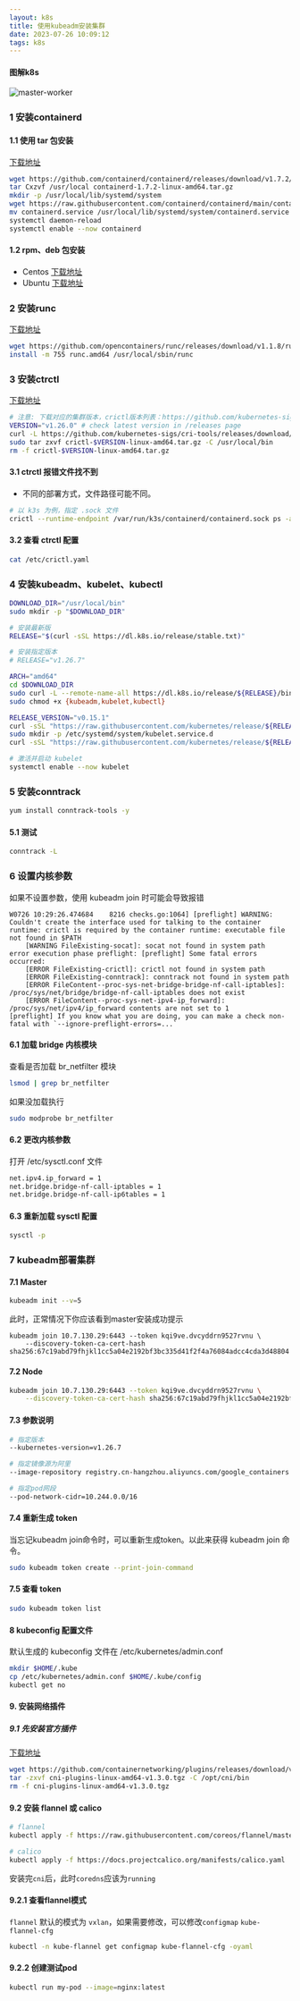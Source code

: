 ```yaml
---
layout: k8s
title: 使用kubeadm安装集群
date: 2023-07-26 10:09:12
tags: k8s
---
```


#### 图解k8s
![master-worker](master-worker.png)
### 1 安装containerd
#### 1.1 使用 tar 包安装
[下载地址](https://github.com/containerd/containerd/releases)

```sh
wget https://github.com/containerd/containerd/releases/download/v1.7.2/containerd-1.7.2-linux-amd64.tar.gz
tar Cxzvf /usr/local containerd-1.7.2-linux-amd64.tar.gz
mkdir -p /usr/local/lib/systemd/system
wget https://raw.githubusercontent.com/containerd/containerd/main/containerd.service
mv containerd.service /usr/local/lib/systemd/system/containerd.service
systemctl daemon-reload
systemctl enable --now containerd
```

#### 1.2 rpm、deb 包安装
- Centos [下载地址](https://download.docker.com/linux/centos/7/x86_64/stable/Packages/)
- Ubuntu [下载地址](https://download.docker.com/linux/ubuntu/dists/bionic/pool/stable/amd64)

### 2 安装runc

[下载地址](https://github.com/opencontainers/runc/releases)

```sh
wget https://github.com/opencontainers/runc/releases/download/v1.1.8/runc.amd64
install -m 755 runc.amd64 /usr/local/sbin/runc
```

### 3 安装ctrctl

[下载地址](https://github.com/kubernetes-sigs/cri-tools/releases)

```sh
# 注意: 下载对应的集群版本，crictl版本列表：https://github.com/kubernetes-sigs/cri-tools/tags
VERSION="v1.26.0" # check latest version in /releases page
curl -L https://github.com/kubernetes-sigs/cri-tools/releases/download/$VERSION/crictl-${VERSION}-linux-amd64.tar.gz --output crictl-${VERSION}-linux-amd64.tar.gz
sudo tar zxvf crictl-$VERSION-linux-amd64.tar.gz -C /usr/local/bin
rm -f crictl-$VERSION-linux-amd64.tar.gz
```

#### 3.1 ctrctl 报错文件找不到
* 不同的部署方式，文件路径可能不同。

```sh
# 以 k3s 为例，指定 .sock 文件
crictl --runtime-endpoint /var/run/k3s/containerd/containerd.sock ps -a
```

#### 3.2 查看 ctrctl 配置
```sh
cat /etc/crictl.yaml
```

### 4 安装kubeadm、kubelet、kubectl
```sh
DOWNLOAD_DIR="/usr/local/bin"
sudo mkdir -p "$DOWNLOAD_DIR"

# 安装最新版
RELEASE="$(curl -sSL https://dl.k8s.io/release/stable.txt)"

# 安装指定版本
# RELEASE="v1.26.7"

ARCH="amd64"
cd $DOWNLOAD_DIR
sudo curl -L --remote-name-all https://dl.k8s.io/release/${RELEASE}/bin/linux/${ARCH}/{kubeadm,kubelet,kubectl}
sudo chmod +x {kubeadm,kubelet,kubectl}

RELEASE_VERSION="v0.15.1"
curl -sSL "https://raw.githubusercontent.com/kubernetes/release/${RELEASE_VERSION}/cmd/kubepkg/templates/latest/deb/kubelet/lib/systemd/system/kubelet.service" | sed "s:/usr/bin:${DOWNLOAD_DIR}:g" | sudo tee /etc/systemd/system/kubelet.service
sudo mkdir -p /etc/systemd/system/kubelet.service.d
curl -sSL "https://raw.githubusercontent.com/kubernetes/release/${RELEASE_VERSION}/cmd/kubepkg/templates/latest/deb/kubeadm/10-kubeadm.conf" | sed "s:/usr/bin:${DOWNLOAD_DIR}:g" | sudo tee /etc/systemd/system/kubelet.service.d/10-kubeadm.conf

# 激活并启动 kubelet
systemctl enable --now kubelet
```

### 5 安装conntrack
```sh
yum install conntrack-tools -y
```

#### 5.1 测试
```sh
conntrack -L
```

### 6 设置内核参数

如果不设置参数，使用 kubeadm join 时可能会导致报错
```log
W0726 10:29:26.474684    8216 checks.go:1064] [preflight] WARNING: Couldn't create the interface used for talking to the container runtime: crictl is required by the container runtime: executable file not found in $PATH
	[WARNING FileExisting-socat]: socat not found in system path
error execution phase preflight: [preflight] Some fatal errors occurred:
	[ERROR FileExisting-crictl]: crictl not found in system path
	[ERROR FileExisting-conntrack]: conntrack not found in system path
	[ERROR FileContent--proc-sys-net-bridge-bridge-nf-call-iptables]: /proc/sys/net/bridge/bridge-nf-call-iptables does not exist
	[ERROR FileContent--proc-sys-net-ipv4-ip_forward]: /proc/sys/net/ipv4/ip_forward contents are not set to 1
[preflight] If you know what you are doing, you can make a check non-fatal with `--ignore-preflight-errors=...`
```

#### 6.1 加载 bridge 内核模块

查看是否加载 br_netfilter 模块
```sh
lsmod | grep br_netfilter
```

如果没加载执行
```sh
sudo modprobe br_netfilter
```

#### 6.2 更改内核参数

打开 /etc/sysctl.conf 文件

```sh
net.ipv4.ip_forward = 1
net.bridge.bridge-nf-call-iptables = 1
net.bridge.bridge-nf-call-ip6tables = 1
```

#### 6.3 重新加载 sysctl 配置
```sh
sysctl -p
```

### 7 kubeadm部署集群

#### 7.1 Master
```sh
kubeadm init --v=5
```


此时，正常情况下你应该看到master安装成功提示
```log
kubeadm join 10.7.130.29:6443 --token kqi9ve.dvcyddrn9527rvnu \
	--discovery-token-ca-cert-hash sha256:67c19abd79fhjkl1cc5a04e2192bf3bc335d41f2f4a76084adcc4cda3d48804
```
#### 7.2 Node
```sh
kubeadm join 10.7.130.29:6443 --token kqi9ve.dvcyddrn9527rvnu \
	--discovery-token-ca-cert-hash sha256:67c19abd79fhjkl1cc5a04e2192bf3bc335d41f2f4a76084adcc4cda3d48804
```
#### 7.3 参数说明
```sh
# 指定版本
--kubernetes-version=v1.26.7

# 指定镜像源为阿里
--image-repository registry.cn-hangzhou.aliyuncs.com/google_containers

# 指定pod网段
--pod-network-cidr=10.244.0.0/16
```

#### 7.4 重新生成 token

当忘记kubeadm join命令时，可以重新生成token。以此来获得 kubeadm join 命令。

```sh
sudo kubeadm token create --print-join-command
```
#### 7.5 查看 token
```sh
sudo kubeadm token list
```

#### 8 kubeconfig 配置文件
默认生成的 kubeconfig 文件在 /etc/kubernetes/admin.conf

```sh
mkdir $HOME/.kube
cp /etc/kubernetes/admin.conf $HOME/.kube/config
kubectl get no
```

#### 9. 安装网络插件

##### 9.1 先安装官方插件
[下载地址](https://github.com/containernetworking/plugins/releases)
```sh
wget https://github.com/containernetworking/plugins/releases/download/v1.3.0/cni-plugins-linux-amd64-v1.3.0.tgz
tar -zxvf cni-plugins-linux-amd64-v1.3.0.tgz -C /opt/cni/bin
rm -f cni-plugins-linux-amd64-v1.3.0.tgz
```
#### 9.2 安装 flannel 或 calico
```sh
# flannel
kubectl apply -f https://raw.githubusercontent.com/coreos/flannel/master/Documentation/kube-flannel.yml
```
```sh
# calico
kubectl apply -f https://docs.projectcalico.org/manifests/calico.yaml
```

安装完`cni`后，此时`coredns`应该为`running`

#### 9.2.1 查看flannel模式

`flannel` 默认的模式为 `vxlan`，如果需要修改，可以修改`configmap` `kube-flannel-cfg`

```sh
kubectl -n kube-flannel get configmap kube-flannel-cfg -oyaml
```

#### 9.2.2 创建测试pod
```sh
kubectl run my-pod --image=nginx:latest
```